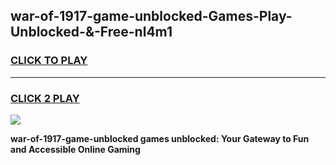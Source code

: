 
## war-of-1917-game-unblocked-Games-Play-Unblocked-&-Free-nl4m1
<h3>
<a href="https://premium76.site?title=war-of-1917-game-unblocked&ref=24A">CLICK TO PLAY</a></h3>
<hr>

<h3>
<a href="https://premium76.site?title=war-of-1917-game-unblocked&ref=24A">CLICK 2 PLAY</a>
  
</h3>

<a href="https://premium76.site?title=war-of-1917-game-unblocked&ref=24A"><img src="https://clearcache.store/games.png"></a>


**war-of-1917-game-unblocked games unblocked: Your Gateway to Fun and Accessible Online Gaming**
